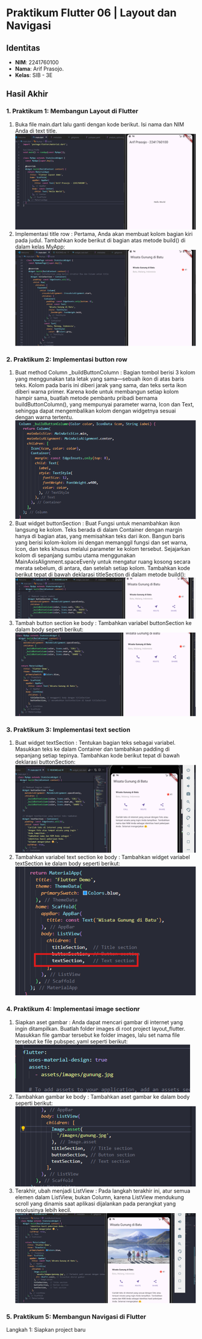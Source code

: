 # Praktikum Flutter 06 | Layout dan Navigasi

## Identitas
- **NIM**: 2241760100
- **Nama**: Arif Prasojo.
- **Kelas**: SIB - 3E

## Hasil Akhir 

### 1. **Praktikum 1: Membangun Layout di Flutter**
1. Buka file main.dart lalu ganti dengan kode berikut. Isi nama dan NIM Anda di text title.
![Text Widget](img/P1.png)
2. Implementasi title row : Pertama, Anda akan membuat kolom bagian kiri pada judul. Tambahkan kode berikut di bagian atas metode build() di dalam kelas MyApp:
![Text Widget](img/P1.1.png)
### 2. **Praktikum 2: Implementasi button row**
1. Buat method Column _buildButtonColumn : Bagian tombol berisi 3 kolom yang menggunakan tata letak yang sama—sebuah ikon di atas baris teks. Kolom pada baris ini diberi jarak yang sama, dan teks serta ikon diberi warna primer.
Karena kode untuk membangun setiap kolom hampir sama, buatlah metode pembantu pribadi bernama buildButtonColumn(), yang mempunyai parameter warna, Icon dan Text, sehingga dapat mengembalikan kolom dengan widgetnya sesuai dengan warna tertentu.
![Text Widget](img/P2.png)
2. Buat widget buttonSection : Buat Fungsi untuk menambahkan ikon langsung ke kolom. Teks berada di dalam Container dengan margin hanya di bagian atas, yang memisahkan teks dari ikon.
Bangun baris yang berisi kolom-kolom ini dengan memanggil fungsi dan set warna, Icon, dan teks khusus melalui parameter ke kolom tersebut. Sejajarkan kolom di sepanjang sumbu utama menggunakan MainAxisAlignment.spaceEvenly untuk mengatur ruang kosong secara merata sebelum, di antara, dan setelah setiap kolom. Tambahkan kode berikut tepat di bawah deklarasi titleSection di dalam metode build():
![Text Widget](img/P2.1.png)
3. Tambah button section ke body : Tambahkan variabel buttonSection ke dalam body seperti berikut:
![Text Widget](img/P2.2.png)

### 3. **Praktikum 3: Implementasi text section**
1.  Buat widget textSection : Tentukan bagian teks sebagai variabel. Masukkan teks ke dalam Container dan tambahkan padding di sepanjang setiap tepinya. Tambahkan kode berikut tepat di bawah deklarasi buttonSection:
![Text Widget](img/P3.png)
2. Tambahkan variabel text section ke body : Tambahkan widget variabel textSection ke dalam body seperti berikut:
![Text Widget](img/P3.1.png)
### 4. **Praktikum 4: Implementasi image sectionr**
1. Siapkan aset gambar : 
Anda dapat mencari gambar di internet yang ingin ditampilkan. Buatlah folder images di root project layout_flutter. Masukkan file gambar tersebut ke folder images, lalu set nama file tersebut ke file pubspec.yaml seperti berikut:
![Text Widget](img/P4.png)
2. Tambahkan gambar ke body :
Tambahkan aset gambar ke dalam body seperti berikut:
![Text Widget](img/P4.1.png)
3. Terakhir, ubah menjadi ListView :
Pada langkah terakhir ini, atur semua elemen dalam ListView, bukan Column, karena ListView mendukung scroll yang dinamis saat aplikasi dijalankan pada perangkat yang resolusinya lebih kecil.
![Text Widget](img/P4.2.png)

### 5. **Praktikum 5: Membangun Navigasi di Flutter**
Langkah 1: Siapkan project baru
